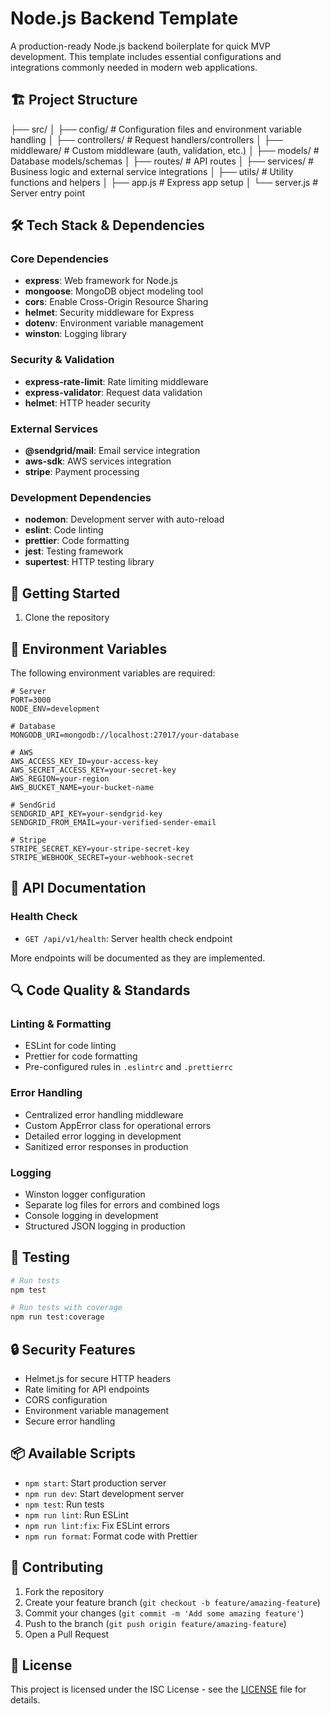 # Node.js Backend Template

A production-ready Node.js backend boilerplate for quick MVP development. This template includes essential configurations and integrations commonly needed in modern web applications.

## 🏗️ Project Structure

├── src/
│ ├── config/ # Configuration files and environment variable handling
│ ├── controllers/ # Request handlers/controllers
│ ├── middleware/ # Custom middleware (auth, validation, etc.)
│ ├── models/ # Database models/schemas
│ ├── routes/ # API routes
│ ├── services/ # Business logic and external service integrations
│ ├── utils/ # Utility functions and helpers
│ ├── app.js # Express app setup
│ └── server.js # Server entry point

## 🛠️ Tech Stack & Dependencies

### Core Dependencies

- **express**: Web framework for Node.js
- **mongoose**: MongoDB object modeling tool
- **cors**: Enable Cross-Origin Resource Sharing
- **helmet**: Security middleware for Express
- **dotenv**: Environment variable management
- **winston**: Logging library

### Security & Validation

- **express-rate-limit**: Rate limiting middleware
- **express-validator**: Request data validation
- **helmet**: HTTP header security

### External Services

- **@sendgrid/mail**: Email service integration
- **aws-sdk**: AWS services integration
- **stripe**: Payment processing

### Development Dependencies

- **nodemon**: Development server with auto-reload
- **eslint**: Code linting
- **prettier**: Code formatting
- **jest**: Testing framework
- **supertest**: HTTP testing library

## 🚀 Getting Started

1. Clone the repository

## 🔐 Environment Variables

The following environment variables are required:

```env
# Server
PORT=3000
NODE_ENV=development

# Database
MONGODB_URI=mongodb://localhost:27017/your-database

# AWS
AWS_ACCESS_KEY_ID=your-access-key
AWS_SECRET_ACCESS_KEY=your-secret-key
AWS_REGION=your-region
AWS_BUCKET_NAME=your-bucket-name

# SendGrid
SENDGRID_API_KEY=your-sendgrid-key
SENDGRID_FROM_EMAIL=your-verified-sender-email

# Stripe
STRIPE_SECRET_KEY=your-stripe-secret-key
STRIPE_WEBHOOK_SECRET=your-webhook-secret
```

## 📝 API Documentation

### Health Check

- `GET /api/v1/health`: Server health check endpoint

More endpoints will be documented as they are implemented.

## 🔍 Code Quality & Standards

### Linting & Formatting

- ESLint for code linting
- Prettier for code formatting
- Pre-configured rules in `.eslintrc` and `.prettierrc`

### Error Handling

- Centralized error handling middleware
- Custom AppError class for operational errors
- Detailed error logging in development
- Sanitized error responses in production

### Logging

- Winston logger configuration
- Separate log files for errors and combined logs
- Console logging in development
- Structured JSON logging in production

## 🧪 Testing

```bash
# Run tests
npm test

# Run tests with coverage
npm run test:coverage
```

## 🔒 Security Features

- Helmet.js for secure HTTP headers
- Rate limiting for API endpoints
- CORS configuration
- Environment variable management
- Secure error handling

## 📦 Available Scripts

- `npm start`: Start production server
- `npm run dev`: Start development server
- `npm test`: Run tests
- `npm run lint`: Run ESLint
- `npm run lint:fix`: Fix ESLint errors
- `npm run format`: Format code with Prettier

## 🤝 Contributing

1. Fork the repository
2. Create your feature branch (`git checkout -b feature/amazing-feature`)
3. Commit your changes (`git commit -m 'Add some amazing feature'`)
4. Push to the branch (`git push origin feature/amazing-feature`)
5. Open a Pull Request

## 📄 License

This project is licensed under the ISC License - see the [LICENSE](LICENSE) file for details.
